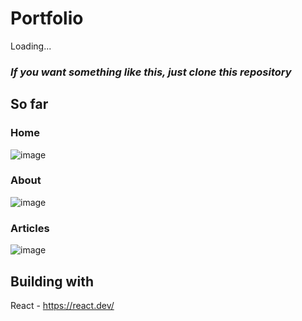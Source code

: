 # Portfolio
Loading...

### _If you want something like this, just clone this repository_

## So far

### Home
![image](https://github.com/antoniorws/antoniorwserra.com/assets/18173049/df9df6b7-c66c-4da1-8a14-ba11178054eb)

### About
![image](https://github.com/antoniorws/antoniorwserra.com/assets/18173049/26795ad4-95da-4129-9175-446522ed5a1c)

### Articles

![image](https://github.com/antoniorws/antoniorwserra.com/assets/18173049/a08c7554-0fce-439b-930a-08f10b62aa32)

## Building with
React - https://react.dev/
